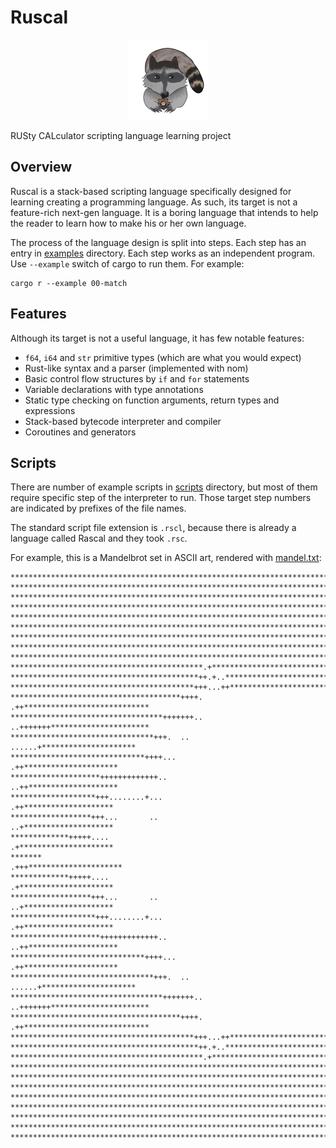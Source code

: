 # Ruscal

<p align="center">
    <img width="128" src="images/ruscal.png" alt="Material Bread logo">
</p>

RUSty CALculator scripting language learning project


## Overview

Ruscal is a stack-based scripting language specifically designed for learning creating a programming language.
As such, its target is not a feature-rich next-gen language.
It is a boring language that intends to help the reader to learn how to make his or her own language.

The process of the language design is split into steps.
Each step has an entry in [examples](examples) directory.
Each step works as an independent program.
Use `--example` switch of cargo to run them.
For example:

```
cargo r --example 00-match
```

## Features

Although its target is not a useful language, it has few notable features:

* `f64`, `i64` and `str` primitive types (which are what you would expect)
* Rust-like syntax and a parser (implemented with nom)
* Basic control flow structures by `if` and `for` statements
* Variable declarations with type annotations
* Static type checking on function arguments, return types and expressions
* Stack-based bytecode interpreter and compiler
* Coroutines and generators

## Scripts

There are number of example scripts in [scripts](scripts) directory, but most of them require specific step of the interpreter to run. Those target step numbers are indicated by prefixes of the file names.

The standard script file extension is `.rscl`, because there is already a language called Rascal and they took `.rsc`.

For example, this is a Mandelbrot set in ASCII art, rendered with [mandel.txt](scripts/17-mandel.rscl):

```raw
******************************************************************************
******************************************************************************
******************************************************************************
******************************************************************************
******************************************************************************
******************************************************************************
******************************************************************************
******************************************************************************
******************************************************************************
*******************************************.+*********************************
******************************************++.+..******************************
*****************************************+++...++*****************************
**************************************++++.    .++****************************
**********************************+++++++..    ..+++++++**********************
********************************+++.  ..          ......+*********************
******************************++++...                 .++*********************
********************+++++++++++++..                   ..++********************
*******************+++........+...                     .++********************
******************+++...       ..                      ..+********************
*************+++++....                                 .+*********************
*******                                              .+++*********************
*************+++++....                                 .+*********************
******************+++...       ..                      ..+********************
*******************+++........+...                     .++********************
********************+++++++++++++..                   ..++********************
******************************++++...                 .++*********************
********************************+++.  ..          ......+*********************
**********************************+++++++..    ..+++++++**********************
**************************************++++.    .++****************************
*****************************************+++...++*****************************
******************************************++.+..******************************
*******************************************.+*********************************
******************************************************************************
******************************************************************************
******************************************************************************
******************************************************************************
******************************************************************************
******************************************************************************
******************************************************************************
******************************************************************************
```
